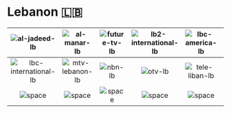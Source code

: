 # Lebanon 🇱🇧

| ![al-jadeed-lb] | ![al-manar-lb] | ![future-tv-lb] | ![lb2-international-lb] | ![lbc-america-lb] | ![lbc-europe-lb] |
|:---:|:---:|:---:|:---:|:---:|:---:|
| ![lbc-international-lb] | ![mtv-lebanon-lb] | ![nbn-lb] | ![otv-lb] | ![tele-liban-lb] | ![tele-lumiere-lb] |
| ![space]| ![space]| ![space]| ![space]| ![space]| ![space]|


[al-jadeed-lb]:al-jadeed-lb.png
[al-manar-lb]:al-manar-lb.png
[future-tv-lb]:future-tv-lb.png
[lb2-international-lb]:lb2-international-lb.png
[lbc-america-lb]:lbc-america-lb.png
[lbc-europe-lb]:lbc-europe-lb.png
[lbc-international-lb]:lbc-international-lb.png
[mtv-lebanon-lb]:mtv-lebanon-lb.png
[nbn-lb]:nbn-lb.png
[otv-lb]:otv-lb.png
[tele-liban-lb]:tele-liban-lb.png
[tele-lumiere-lb]:tele-lumiere-lb.png

[space]:../../misc/space-1500.png "Space"

